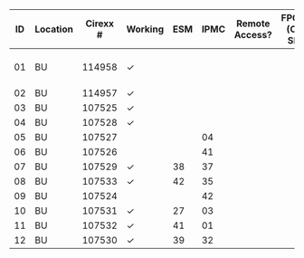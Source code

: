 |  ID | Location      | Cirexx # |Working | ESM | IPMC | Remote Access? | FPGAs (CM SN) | SoC | Proposed location | notes |
| --- | ---           | ---      | ---    | --- | ---  | ---            | ---           | --- | ---               | ---   |
| 01  | BU            | 114958   | &check;|     |      |                |               |     |                   | TCDS to CM |
| 02  | BU            | 114957   | &check;|     |      |                |               |     |                   |       |
| 03  | BU            | 107525   | &check;|     |      |                |               |     |                   |       |
| 04  | BU            | 107528   | &check;|     |      |                |               |     |                   |       |
| 05  | BU            | 107527   |        |     |  04  |                |               | SN201891 |                   |       |
| 06  | BU            | 107526   |        |     |  41  |                |               | SN201904 |                   |       |
| 07  | BU            | 107529   | &check;|  38 |  37  |                |               | SN201902 |                   |       |
| 08  | BU            | 107533   | &check;|  42 |  35  |                |               | SN164314 |                   |       |
| 09  | BU            | 107524   |        |     |  42  |                |               | SN201905 |                   |       |
| 10  | BU            | 107531   | &check;|  27 |  03  |                |               | SN201903 |                   |       |
| 11  | BU            | 107532   | &check;|  41 |  01  |                |               | SN201892 |                   |       |
| 12  | BU            | 107530   | &check;|  39 |  32  |                |               | SN164315 |                   |       |

